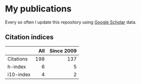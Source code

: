 # My publications

Every so often I update this repository using [Google Scholar][1] data.

## Citation indices

|   | All | Since 2009 |
|---|----:|-----------:|
| Citations | 198 | 137 |
| h-index | 6 | 5 |
| i10-index | 4 | 2 |

[1]: http://scholar.google.co.uk/citations?user=lIcRrmQAAAAJ&hl=en
